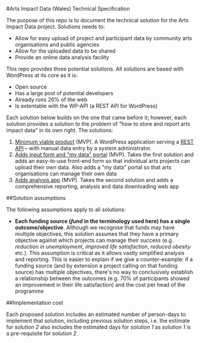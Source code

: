 #Arts Impact Data (Wales) Technical Specification

The purpose of this repo is to document the technical solution for the Arts Impact Data project. Solutions needs to:

* Allow for easy upload of project and participant data by community arts organisations and public agencies
* Allow for the uploaded data to be shared
* Provide an online data analysis facility

This repo provides three potential solutions. All solutions are based with WordPress at its core as it is:

* Open source
* Has a large pool of potential developers
* Already runs 26% of the web
* Is extentable with the WP-API (a REST API for WordPress)

Each solution below builds on the one that came before it; however, each solution provides a solution to the problem of "how to store and report arts impact data" in its own right. The solutions:

1. [Minimum viable product](../master/solutions/1-minimum-viable-product.md) (MVP). A WordPress application serving a [REST API](https://en.wikipedia.org/wiki/Representational_state_transfer) – with manual data entry by a system administrator.
2. [Adds input form and "my data" portal](../master/solutions/2-adds-input-form.md) (MVP). Takes the first solution and adds an easy-to-use front-end form so that individual arts projects can upload their own data. Also adds a "my data" portal so that arts organisations can manage their own data
3. [Adds analysis app](../master/solutions/3-adds-analysis-app.md) (MVP). Takes the second solution and adds a comprehensive reporting, analysis and data downloading web app

##Solution assumptions

The following assumptions apply to all solutions:

* **Each funding source (*fund* in the terminology used here) has a single outcome/objective**. Although we recognise that funds may have multiple objectives, this solution assumes that they have a primary objective against which projects can manage their success (e.g. *reduction in unemployment*, *improved life satisfaction*, *reduced obesity* etc.). This assumption is critical as it allows vastly simplified analysis and reporting. This is easier to explain if we give a counter-example: if a funding source (and by extension a project calling on that funding source) has multiple objectives, there's no way to conclusively establish a relationship between the outcomes (e.g. 70% of participants showed an improvement in their life satisfaction) and the cost per head of the programme

##Implementation cost

Each proposed solution includes an estimated number of person-days to implement that solution, including previous solution steps, i.e. the estimate for *solution 2* also includes the estimated days for *solution 1* as *solution 1* is a pre-requisite for *solution 2*.